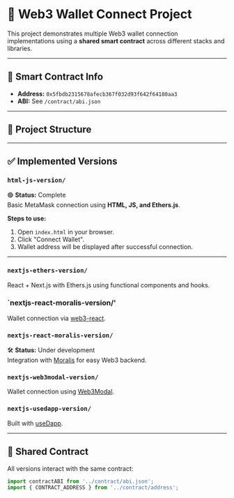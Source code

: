 # 🚀 Web3 Wallet Connect Project

This project demonstrates multiple Web3 wallet connection implementations using a **shared smart contract** across different stacks and libraries.

---

## 🔗 Smart Contract Info

- **Address:** `0x5fbdb2315678afecb367f032d93f642f64180aa3`
- **ABI:** See `/contract/abi.json`

---

## 📁 Project Structure

---

## ✅ Implemented Versions

### `html-js-version/`

🟢 **Status:** Complete  
Basic MetaMask connection using **HTML, JS, and Ethers.js**.

**Steps to use:**

1. Open `index.html` in your browser.  
2. Click "Connect Wallet".  
3. Wallet address will be displayed after successful connection.

---


### `nextjs-ethers-version/`


React + Next.js with Ethers.js using functional components and hooks.

### `nextjs-react-moralis-version/'


Wallet connection via [web3-react](https://github.com/Uniswap/web3-react).

### `nextjs-react-moralis-version/`

🛠️ **Status:** Under development  
Integration with [Moralis](https://moralis.io/) for easy Web3 backend.

### `nextjs-web3modal-version/`


Wallet connection using [Web3Modal](https://web3modal.com/).

### `nextjs-usedapp-version/`


Built with [useDapp](https://usedapp.io/).

---

## 🧠 Shared Contract

All versions interact with the same contract:

```js
import contractABI from '../contract/abi.json';
import { CONTRACT_ADDRESS } from '../contract/address';
